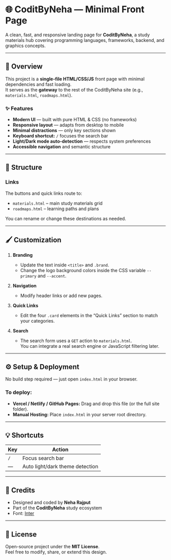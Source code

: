 # 🌐 CoditByNeha — Minimal Front Page

A clean, fast, and responsive landing page for **CoditByNeha**, a study materials hub covering programming languages, frameworks, backend, and graphics concepts.

---

## 🚀 Overview

This project is a **single-file HTML/CSS/JS** front page with minimal dependencies and fast loading.  
It serves as the **gateway** to the rest of the CoditByNeha site (e.g., `materials.html`, `roadmaps.html`).

### ✨ Features

- **Modern UI** — built with pure HTML & CSS (no frameworks)
- **Responsive layout** — adapts from desktop to mobile
- **Minimal distractions** — only key sections shown
- **Keyboard shortcut:** `/` focuses the search bar
- **Light/Dark mode auto-detection** — respects system preferences
- **Accessible navigation** and semantic structure

---

## 🧱 Structure

### Links
The buttons and quick links route to:
- `materials.html` – main study materials grid  
- `roadmaps.html` – learning paths and plans  

You can rename or change these destinations as needed.

---

## 🖌️ Customization

1. **Branding**
   - Update the text inside `<title>` and `.brand`.
   - Change the logo background colors inside the CSS variable `--primary` and `--accent`.

2. **Navigation**
   - Modify header links or add new pages.

3. **Quick Links**
   - Edit the four `.card` elements in the “Quick Links” section to match your categories.

4. **Search**
   - The search form uses a `GET` action to `materials.html`.  
     You can integrate a real search engine or JavaScript filtering later.

---

## ⚙️ Setup & Deployment

No build step required — just open `index.html` in your browser.

### To deploy:
- **Vercel / Netlify / GitHub Pages:** Drag and drop this file (or the full site folder).
- **Manual Hosting:** Place `index.html` in your server root directory.

---

## 💡 Shortcuts

| Key | Action |
|-----|--------|
| `/` | Focus search bar |
| —   | Auto light/dark theme detection |

---

## 🧠 Credits

- Designed and coded by **Neha Rajput**  
- Part of the **CoditByNeha** study ecosystem  
- Font: [Inter](https://fonts.google.com/specimen/Inter)

---

## 📄 License

Open-source project under the **MIT License**.  
Feel free to modify, share, or extend this design.



